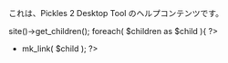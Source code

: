 

これは、Pickles 2 Desktop Tool のヘルプコンテンツです。

<?php
$children = $px->site()->get_children();
foreach( $children as $child ){
?>
- <?php print $px->mk_link( $child ); ?>
<?php
}
?>
